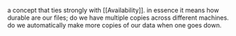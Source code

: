 a concept that ties strongly with [[Availability]]. in essence it means how durable are our files; do we have multiple copies across different machines. do we automatically make more copies of our data when one goes down. 